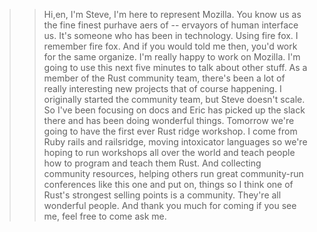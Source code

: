 >> Hi,en, I'm Steve, I'm here to represent Mozilla. You know us as the fine finest purhave aers of -- ervayors of human interface us. It's someone who has been in technology. Using fire fox. I remember fire fox. And if you would told me then, you'd work for the same organize. I'm really happy to work on Mozilla. I'm going to use this next five minutes to talk about other stuff. As a member of the Rust community team, there's been a lot of really interesting new projects that of course happening. I originally started the community team, but Steve doesn't scale. So I've been focusing on docs and Eric has picked up the slack there and has been doing wonderful things. Tomorrow we're going to have the first ever Rust ridge workshop. I come from Ruby rails and railsridge, moving intoxicator languages so we're hoping to run workshops all over the world and teach people how to program and teach them Rust. And collecting community resources, helping others run great community-run conferences like this one and put on, things so I think one of Rust's strongest selling points is a community. They're all wonderful people. And thank you much for coming if you see me, feel free to come ask me.
